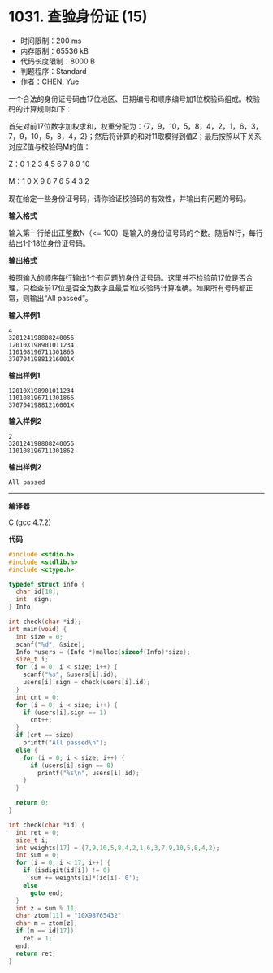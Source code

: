 # 1031. 查验身份证 (15)

- 时间限制：200 ms
- 内存限制：65536 kB
- 代码长度限制：8000 B
- 判题程序：Standard
- 作者：CHEN, Yue

一个合法的身份证号码由17位地区、日期编号和顺序编号加1位校验码组成。校验码的计算规则如下：

首先对前17位数字加权求和，权重分配为：{7，9，10，5，8，4，2，1，6，3，7，9，10，5，8，4，2}；然后将计算的和对11取模得到值Z；最后按照以下关系对应Z值与校验码M的值：

Z：0 1 2 3 4 5 6 7 8 9 10

M：1 0 X 9 8 7 6 5 4 3 2

现在给定一些身份证号码，请你验证校验码的有效性，并输出有问题的号码。

**输入格式**

输入第一行给出正整数N（<= 100）是输入的身份证号码的个数。随后N行，每行给出1个18位身份证号码。

**输出格式**

按照输入的顺序每行输出1个有问题的身份证号码。这里并不检验前17位是否合理，只检查前17位是否全为数字且最后1位校验码计算准确。如果所有号码都正常，则输出“All passed”。

**输入样例1**

```
4
320124198808240056
12010X198901011234
110108196711301866
37070419881216001X
```

**输出样例1**

```
12010X198901011234
110108196711301866
37070419881216001X
```

**输入样例2**

```
2
320124198808240056
110108196711301862
```

**输出样例2**

```
All passed
```

----------

**编译器**

C (gcc 4.7.2)

**代码**

```c
#include <stdio.h>
#include <stdlib.h>
#include <ctype.h>

typedef struct info {
  char id[18];
  int  sign;
} Info;

int check(char *id);
int main(void) {
  int size = 0;
  scanf("%d", &size);
  Info *users = (Info *)malloc(sizeof(Info)*size);
  size_t i;
  for (i = 0; i < size; i++) {
    scanf("%s", &users[i].id);
    users[i].sign = check(users[i].id);
  }
  int cnt = 0;
  for (i = 0; i < size; i++) {
    if (users[i].sign == 1)
      cnt++;
  }
  if (cnt == size)
    printf("All passed\n");
  else {
    for (i = 0; i < size; i++) {
      if (users[i].sign == 0)
        printf("%s\n", users[i].id);
    }
  }

  return 0;
}

int check(char *id) {
  int ret = 0;
  size_t i;
  int weights[17] = {7,9,10,5,8,4,2,1,6,3,7,9,10,5,8,4,2};
  int sum = 0;
  for (i = 0; i < 17; i++) {
    if (isdigit(id[i]) != 0)
      sum += weights[i]*(id[i]-'0');
    else
      goto end;
  }
  int z = sum % 11;
  char ztom[11] = "10X98765432";
  char m = ztom[z];
  if (m == id[17])
    ret = 1;
  end:
  return ret;
}
```
